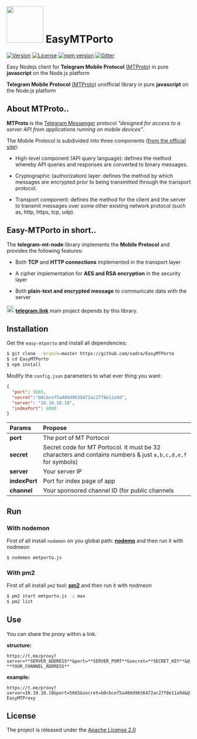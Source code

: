 # <img src="https://raw.githubusercontent.com/sadra/EasyMTPorto/master/public/images/emtproto.png" width="100px" height="auto"> EasyMTPorto

[![Version](https://img.shields.io/badge/version-1.0.0-red.svg?style=flat)](https://github.com/amlashi-sadra/awesome-medium-editor)
[![License](https://img.shields.io/badge/licence-Apache%202.0-lightgrey.svg?style=flat)](https://github.com/amlashi-sadra/awesome-medium-editor)
[![npm version][npm-image]][npm-url]
[![Gitter](https://img.shields.io/badge/gitter-join%20chat-brightgreen.svg?style=flat)](https://gitter.im/Easy-MTPorto/Lobby)



Easy Nodejs client for **Telegram Mobile Protocol** [(MTProto)](https://core.telegram.org/mtproto) in pure **javascript** on the Node.js platform


**Telegram Mobile Protocol** [(MTProto)](https://core.telegram.org/mtproto) unofficial library in pure **javascript** on the Node.js platform

## About MTProto..

**MTProto** is the [Telegram Messenger](http://www.telegram.org ) protocol
_"designed for access to a server API from applications running on mobile devices"_.

The Mobile Protocol is subdivided into three components ([from the official site](https://core.telegram.org/mtproto#general-description)):

 - High-level component (API query language): defines the method whereby API
 queries and responses are converted to binary messages.

 - Cryptographic (authorization) layer: defines the method by which messages
 are encrypted prior to being transmitted through the transport protocol.

 - Transport component: defines the method for the client and the server to transmit
 messages over some other existing network protocol (such as, http, https, tcp, udp).



## Easy-MTPorto in short..

The **telegram-mt-node** library implements the **Mobile Protocol** and provides the following features:

 - Both **TCP** and **HTTP connections** implemented in the transport layer

 - A cipher implementation for **AES and RSA encryption** in the security layer

 - Both **plain-text and encrypted message** to communicate data with the server

<img src="https://raw.githubusercontent.com/enricostara/telegram.link/master/telegram.link.png"
    width="20" /> [**telegram.link**](http://telegram.link)  main project depends by this library.

## Installation

Get the `easy-mtporto` and install all dependencies:

```bash
$ git clone --branch=master https://github.com/sadra/EasyMTPorto
$ cd EasyMTPorto
$ npm install
```

Modify the `config.json` parameters to what ever thing you want:

```json
{
  "port": 5665,
  "secret":"b0cbcef5a486d9636472ac27f8e11a9d",
  "server": "10.10.10.10",
  "indexPort": 8080
}
```


| Params        | Propose                       |
| :------------ | :---------------------------- |
| **port**      | The port of MT Portocol       |
| **secret**    | Secret code for MT Portocol. It must be 32 characters and contains numbers & just `a,b,c,d,e,f` for symbols)   |
| **server**    | Your server IP                |
| **indexPort** | Port for index page of app    |
| **channel**   | Your sponsored channel ID (for public channels    |

## Run

### With nodemon

First of all install `nodemon` on you global path: [**nodemo**](https://nodemon.io/)
and then run it with nodmeon
```bash
$ nodemon emtporto.js
```

### With pm2

First of all install `pm2` tool: [**pm2**](http://pm2.keymetrics.io/)
and then run it with nodmeon
```bash
$ pm2 start emtporto.js -i max
$ pm2 list
```


## Use

You can share the proxy within a link.

**structure:**

`https://t.me/proxy?server=**SERVER_ADDRESS**&port=**SERVER_PORT**&secret=**SECRET_KEY**&@**YOUR_CHANNEL_ADDRESS**`

**example:**

`https://t.me/proxy?server=10.10.10.10&port=5665&secret=b0cbcef5a486d9636472ac27f8e11a9d&@EasyMTProxy`


## License

The project is released under the [Apache License 2.0](./LICENSE)

[npm-url]: https://www.npmjs.org/package/telegram-mt-node
[npm-image]: https://badge.fury.io/js/telegram-mt-node.svg

[travis-url]: https://travis-ci.org/enricostara/telegram-mt-node
[travis-image]: https://travis-ci.org/enricostara/telegram-mt-node.svg?branch=master

[coverage-url]: https://coveralls.io/r/enricostara/telegram-mt-node?branch=master
[coverage-image]: https://img.shields.io/coveralls/enricostara/telegram-mt-node.svg

[climate-url]: https://codeclimate.com/github/enricostara/telegram-mt-node
[climate-image]: https://codeclimate.com/github/enricostara/telegram-mt-node/badges/gpa.svg

[sauce-url]: https://saucelabs.com/u/telegram-mt-node
[sauce-image]: https://saucelabs.com/browser-matrix/telegram-mt-node.svg
